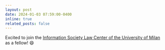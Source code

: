 ```yaml
---
layout: post
date: 2024-01-03 07:59:00-0400
inline: true
related_posts: false
---
```


Excited to join the <a href="https://islc.unimi.it/">Information Society Law Center of the University of Milan</a> as a fellow! :smile: